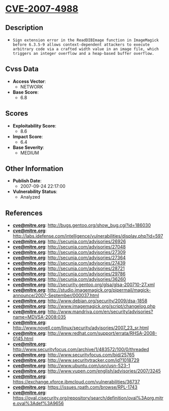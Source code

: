 
# [CVE-2007-4988](https://cve.mitre.org/cgi-bin/cvename.cgi?name=CVE-2007-4988)

## Description

- `Sign extension error in the ReadDIBImage function in ImageMagick before 6.3.5-9 allows context-dependent attackers to execute arbitrary code via a crafted width value in an image file, which triggers an integer overflow and a heap-based buffer overflow.`

## Cvss Data

- **Access Vector**:
  - NETWORK
- **Base Score**:
  - 6.8

## Scores

- **Exploitability Score**:
  - 8.6
- **Impact Score**:
  - 6.4
- **Base Severity**:
  - MEDIUM

## Other Information

- **Publish Date**:
  - 2007-09-24 22:17:00
- **Vulnerability Status**:
  - Analyzed

## References

- **cve@mitre.org**: http://bugs.gentoo.org/show_bug.cgi?id=186030
- **cve@mitre.org**: http://labs.idefense.com/intelligence/vulnerabilities/display.php?id=597
- **cve@mitre.org**: http://secunia.com/advisories/26926
- **cve@mitre.org**: http://secunia.com/advisories/27048
- **cve@mitre.org**: http://secunia.com/advisories/27309
- **cve@mitre.org**: http://secunia.com/advisories/27364
- **cve@mitre.org**: http://secunia.com/advisories/27439
- **cve@mitre.org**: http://secunia.com/advisories/28721
- **cve@mitre.org**: http://secunia.com/advisories/29786
- **cve@mitre.org**: http://secunia.com/advisories/36260
- **cve@mitre.org**: http://security.gentoo.org/glsa/glsa-200710-27.xml
- **cve@mitre.org**: http://studio.imagemagick.org/pipermail/magick-announce/2007-September/000037.html
- **cve@mitre.org**: http://www.debian.org/security/2009/dsa-1858
- **cve@mitre.org**: http://www.imagemagick.org/script/changelog.php
- **cve@mitre.org**: http://www.mandriva.com/en/security/advisories?name=MDVSA-2008:035
- **cve@mitre.org**: http://www.novell.com/linux/security/advisories/2007_23_sr.html
- **cve@mitre.org**: http://www.redhat.com/support/errata/RHSA-2008-0145.html
- **cve@mitre.org**: http://www.securityfocus.com/archive/1/483572/100/0/threaded
- **cve@mitre.org**: http://www.securityfocus.com/bid/25765
- **cve@mitre.org**: http://www.securitytracker.com/id?1018729
- **cve@mitre.org**: http://www.ubuntu.com/usn/usn-523-1
- **cve@mitre.org**: http://www.vupen.com/english/advisories/2007/3245
- **cve@mitre.org**: https://exchange.xforce.ibmcloud.com/vulnerabilities/36737
- **cve@mitre.org**: https://issues.rpath.com/browse/RPL-1743
- **cve@mitre.org**: https://oval.cisecurity.org/repository/search/definition/oval%3Aorg.mitre.oval%3Adef%3A9656
